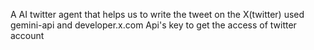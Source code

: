 A AI twitter agent that helps us to write the tweet on the X(twitter) 
used gemini-api and developer.x.com Api's key to get the access of twitter account
